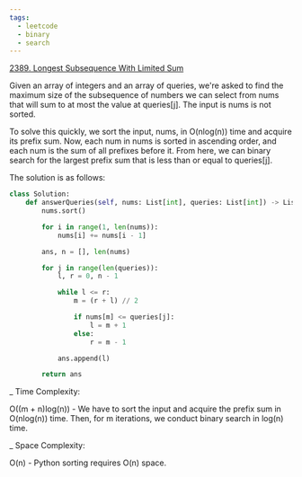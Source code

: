 ```yaml
---
tags:
  - leetcode
  - binary
  - search
---
```


<a href="https://leetcode.com/problems/longest-subsequence-with-limited-sum/">
2389. Longest Subsequence With Limited Sum</a>

Given an array of integers and an array of queries, we're asked to find the
maximum size of the subsequence of numbers we can select from nums that will sum
to at most the value at queries[j]. The input is nums is not sorted.

To solve this quickly, we sort the input, nums, in O(nlog(n)) time and acquire
its prefix sum. Now, each num in nums is sorted in ascending order, and each num
is the sum of all prefixes before it. From here, we can binary search for the
largest prefix sum that is less than or equal to queries[j].

The solution is as follows:

```python
class Solution:
    def answerQueries(self, nums: List[int], queries: List[int]) -> List[int]:
        nums.sort()

        for i in range(1, len(nums)):
            nums[i] += nums[i - 1]

        ans, n = [], len(nums)

        for j in range(len(queries)):
            l, r = 0, n - 1

            while l <= r:
                m = (r + l) // 2

                if nums[m] <= queries[j]:
                    l = m + 1
                else:
                    r = m - 1

            ans.append(l)

        return ans
```

\_ Time Complexity:

O((m + n)log(n)) - We have to sort the input and acquire the prefix sum in
O(nlog(n)) time. Then, for m iterations, we conduct binary search in log(n)
time.

\_ Space Complexity:

O(n) - Python sorting requires O(n) space.
